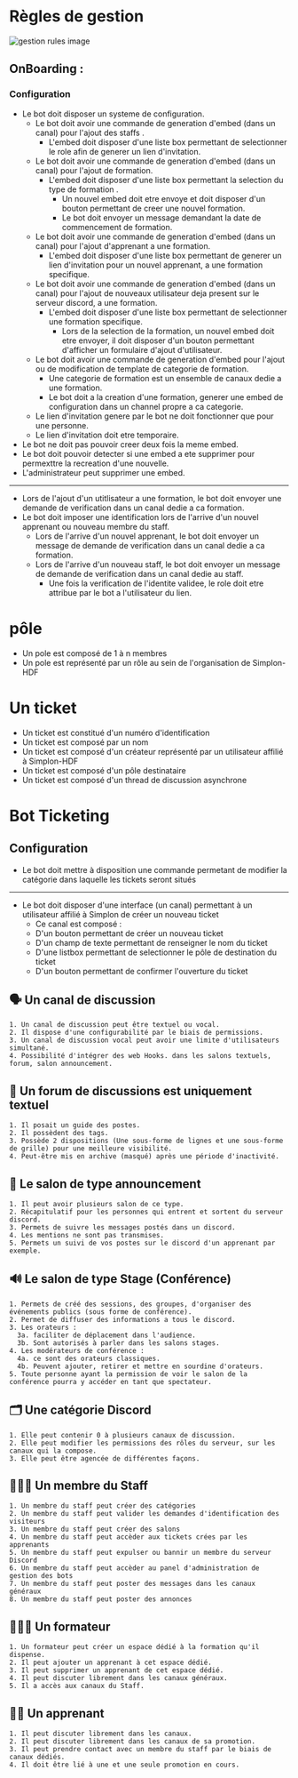 # Règles de gestion

![gestion rules image](https://www.financewhile.com/wp-content/uploads/2021/01/Business-Rules.png)

## OnBoarding : 

### Configuration

- Le bot doit disposer un systeme de configuration.
  - Le bot doit avoir une commande de generation d'embed (dans un canal) pour l'ajout des staffs .
    - L'embed doit disposer d'une liste box permettant de selectionner le role afin de generer un lien d'invitation.
  - Le bot doit avoir une commande de generation d'embed (dans un canal) pour l'ajout de formation.
    - L'embed doit disposer d'une liste box permettant la selection du type de formation .
      - Un nouvel embed doit etre envoye et doit disposer d'un bouton permettant de creer une nouvel formation.
      - Le bot doit envoyer un message demandant la date de commencement de formation.
  - Le bot doit avoir une commande de generation d'embed (dans un canal) pour l'ajout d'apprenant a une formation.
    - L'embed doit disposer d'une liste box permettant de generer un lien d'invitation pour un nouvel apprenant, a une formation specifique.
  - Le bot doit avoir une commande de generation d'embed (dans un canal) pour l'ajout de nouveaux utilisateur deja present sur le serveur discord, a une formation.
    - L'embed doit disposer d'une liste box permettant de selectionner une formation specifique.
      - Lors de la selection de la formation, un nouvel embed doit etre envoyer, il doit disposer d'un bouton permettant d'afficher un formulaire d'ajout d'utilisateur.
  - Le bot doit avoir une commande de generation d'embed pour l'ajout ou de modification de template de categorie de formation.
    - Une categorie de formation est un ensemble de canaux dedie a une formation.
    - Le bot doit a la creation d'une formation, generer une embed de configuration dans un channel propre a ca categorie.
  - Le lien d'invitation genere par le bot ne doit fonctionner que pour une personne.
  - Le lien d'invitation doit etre temporaire.
- Le bot ne doit pas pouvoir creer deux fois la meme embed.
- Le bot doit pouvoir detecter si une embed a ete supprimer pour permexttre la recreation d'une nouvelle.
- L'administrateur peut supprimer une embed.

---

- Lors de l'ajout d'un utitlisateur a une formation, le bot doit envoyer une demande de verification dans un canal dedie a ca formation.
- Le bot doit imposer une identification lors de l'arrive d'un nouvel apprenant ou nouveau membre du staff.
  - Lors de l'arrive d'un nouvel apprenant, le bot doit envoyer un message de demande de verification dans un canal dedie a ca formation.
  - Lors de l'arrive d'un nouveau staff, le bot doit envoyer un message de demande de verification dans un canal dedie au staff.
    - Une fois la verification de l'identite validee, le role doit etre attribue par le bot a l'utilisateur du lien.


# pôle

- Un pole est composé de 1 à n membres
- Un pole est représenté par un rôle au sein de l'organisation de Simplon-HDF

# Un ticket

- Un ticket est constitué d'un numéro d'identification
- Un ticket est composé par un nom
- Un ticket est composé d'un créateur représenté par un utilisateur affilié à Simplon-HDF
- Un ticket est composé d'un pôle destinataire
- Un ticket est composé d'un thread de discussion asynchrone

# Bot Ticketing

## Configuration

- Le bot doit mettre à disposition une commande permetant de modifier la catégorie dans laquelle les tickets seront situés
  
----

- Le bot doit disposer d'une interface (un canal) permettant à un utilisateur affilié à Simplon de créer un nouveau ticket 
  - Ce canal est composé :
  - D'un bouton permettant de créer un nouveau ticket
  - D'un champ de texte permettant de renseigner le nom du ticket
  - D'une listbox permettant de selectionner le pôle de destination du ticket
  - D'un bouton permettant de confirmer l'ouverture du ticket

## 🗣️ Un canal de discussion
    1. Un canal de discussion peut être textuel ou vocal.
    2. Il dispose d'une configurabilité par le biais de permissions.
    3. Un canal de discussion vocal peut avoir une limite d'utilisateurs simultané.
    4. Possibilité d'intégrer des web Hooks. dans les salons textuels, forum, salon announcement.

## 💬 Un forum de discussions est uniquement textuel
    1. Il posait un guide des postes.
    2. Il possèdent des tags.
    3. Possède 2 dispositions (Une sous-forme de lignes et une sous-forme de grille) pour une meilleure visibilité.
    4. Peut-être mis en archive (masqué) après une période d'inactivité.

## 📢 Le salon de type announcement
    1. Il peut avoir plusieurs salon de ce type.
    2. Récapitulatif pour les personnes qui entrent et sortent du serveur discord.
    3. Permets de suivre les messages postés dans un discord.
    4. Les mentions ne sont pas transmises.
    5. Permets un suivi de vos postes sur le discord d'un apprenant par exemple.

## 🔊 Le salon de type Stage (Conférence)
    1. Permets de créé des sessions, des groupes, d'organiser des événements publics (sous forme de conférence).
    2. Permet de diffuser des informations a tous le discord.
    3. Les orateurs :
      3a. faciliter de déplacement dans l'audience.
      3b. Sont autorisés à parler dans les salons stages.
    4. Les modérateurs de conférence :
      4a. ce sont des orateurs classiques.
      4b. Peuvent ajouter, retirer et mettre en sourdine d'orateurs.
    5. Toute personne ayant la permission de voir le salon de la conférence pourra y accéder en tant que spectateur.
  
## 🗂 Une catégorie Discord
    1. Elle peut contenir 0 à plusieurs canaux de discussion.
    2. Elle peut modifier les permissions des rôles du serveur, sur les canaux qui la compose.
    3. Elle peut être agencée de différentes façons.

## 👮🏼‍♂️ Un membre du Staff
    1. Un membre du staff peut créer des catégories
    2. Un membre du staff peut valider les demandes d'identification des visiteurs
    3. Un membre du staff peut créer des salons
    4. Un membre du staff peut accèder aux tickets crées par les apprenants
    5. Un membre du staff peut expulser ou bannir un membre du serveur Discord
    6. Un membre du staff peut accèder au panel d'administration de gestion des bots
    7. Un membre du staff peut poster des messages dans les canaux généraux
    8. Un membre du staff peut poster des annonces

## 🏃🏼‍♂️ Un formateur
    1. Un formateur peut créer un espace dédié à la formation qu'il dispense.
    2. Il peut ajouter un apprenant à cet espace dédié.
    3. Il peut supprimer un apprenant de cet espace dédié.
    4. Il peut discuter librement dans les canaux généraux.
    5. Il a accès aux canaux du Staff.

## 🤹🏼 Un apprenant
    1. Il peut discuter librement dans les canaux.
    2. Il peut discuter librement dans les canaux de sa promotion.
    3. Il peut prendre contact avec un membre du staff par le biais de canaux dédiés.
    4. Il doit être lié à une et une seule promotion en cours.
